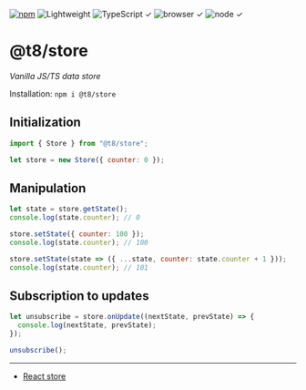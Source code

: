 [![npm](https://flat.badgen.net/npm/v/@t8/store?labelColor=345&color=46e)](https://www.npmjs.com/package/@t8/store) ![Lightweight](https://flat.badgen.net/bundlephobia/minzip/@t8/store/?label=minzip&labelColor=345&color=46e) ![TypeScript ✓](https://flat.badgen.net/badge/TypeScript/✓?labelColor=345&color=345) ![browser ✓](https://flat.badgen.net/badge/browser/✓?labelColor=345&color=345) ![node ✓](https://flat.badgen.net/badge/node/✓?labelColor=345&color=345)

# @t8/store

*Vanilla JS/TS data store*

Installation: `npm i @t8/store`

## Initialization

```js
import { Store } from "@t8/store";

let store = new Store({ counter: 0 });
```

## Manipulation

```js
let state = store.getState();
console.log(state.counter); // 0

store.setState({ counter: 100 });
console.log(state.counter); // 100

store.setState(state => ({ ...state, counter: state.counter + 1 }));
console.log(state.counter); // 101
```

## Subscription to updates

```js
let unsubscribe = store.onUpdate((nextState, prevState) => {
  console.log(nextState, prevState);
});

unsubscribe();
```

---

- [React store](https://github.com/t8js/react-store)
